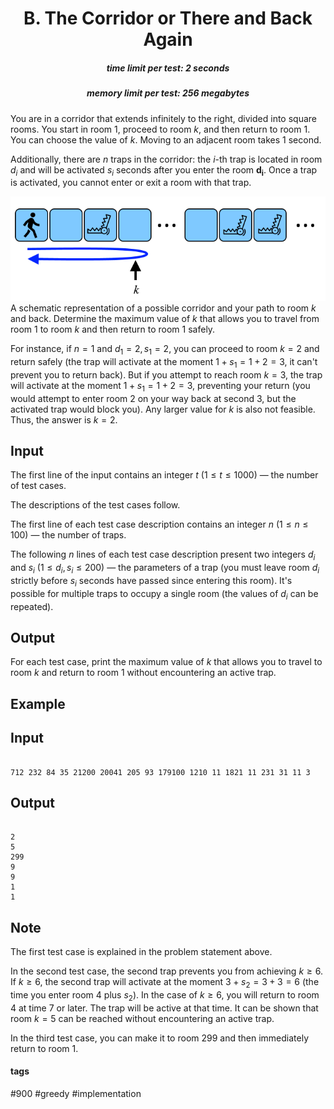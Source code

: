<h1 style='text-align: center;'> B. The Corridor or There and Back Again</h1>

<h5 style='text-align: center;'>time limit per test: 2 seconds</h5>
<h5 style='text-align: center;'>memory limit per test: 256 megabytes</h5>

You are in a corridor that extends infinitely to the right, divided into square rooms. You start in room $1$, proceed to room $k$, and then return to room $1$. You can choose the value of $k$. Moving to an adjacent room takes $1$ second.

Additionally, there are $n$ traps in the corridor: the $i$-th trap is located in room $d_i$ and will be activated $s_i$ seconds after you enter the room $\boldsymbol{d_i}$. Once a trap is activated, you cannot enter or exit a room with that trap.

 ![](images/b5c043dc906fc8419a9336f15dbb9f7f1f1b611f.png) A schematic representation of a possible corridor and your path to room $k$ and back. Determine the maximum value of $k$ that allows you to travel from room $1$ to room $k$ and then return to room $1$ safely.

For instance, if $n=1$ and $d_1=2, s_1=2$, you can proceed to room $k=2$ and return safely (the trap will activate at the moment $1+s_1=1+2=3$, it can't prevent you to return back). But if you attempt to reach room $k=3$, the trap will activate at the moment $1+s_1=1+2=3$, preventing your return (you would attempt to enter room $2$ on your way back at second $3$, but the activated trap would block you). Any larger value for $k$ is also not feasible. Thus, the answer is $k=2$.

## Input

The first line of the input contains an integer $t$ ($1 \le t \le 1000$) — the number of test cases.

The descriptions of the test cases follow.

The first line of each test case description contains an integer $n$ ($1 \le n \le 100$) — the number of traps.

The following $n$ lines of each test case description present two integers $d_i$ and $s_i$ ($1 \le d_i, s_i \le 200$) — the parameters of a trap (you must leave room $d_i$ strictly before $s_i$ seconds have passed since entering this room). It's possible for multiple traps to occupy a single room (the values of $d_i$ can be repeated).

## Output

For each test case, print the maximum value of $k$ that allows you to travel to room $k$ and return to room $1$ without encountering an active trap.

## Example

## Input


```

712 232 84 35 21200 20041 205 93 179100 1210 11 1821 11 231 31 11 3
```
## Output


```

2
5
299
9
9
1
1

```
## Note

The first test case is explained in the problem statement above.

In the second test case, the second trap prevents you from achieving $k\ge6$. If $k\ge6$, the second trap will activate at the moment $3+s_2=3+3=6$ (the time you enter room $4$ plus $s_2$). In the case of $k\ge6$, you will return to room $4$ at time $7$ or later. The trap will be active at that time. It can be shown that room $k=5$ can be reached without encountering an active trap.

In the third test case, you can make it to room $299$ and then immediately return to room $1$.



#### tags 

#900 #greedy #implementation 